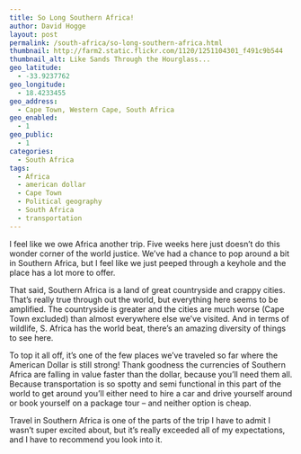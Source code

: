 ```yaml
---
title: So Long Southern Africa!
author: David Hogge
layout: post
permalink: /south-africa/so-long-southern-africa.html
thumbnail: http://farm2.static.flickr.com/1120/1251104301_f491c9b544
thumbnail_alt: Like Sands Through the Hourglass...
geo_latitude:
  - -33.9237762
geo_longitude:
  - 18.4233455
geo_address:
  - Cape Town, Western Cape, South Africa
geo_enabled:
  - 1
geo_public:
  - 1
categories:
  - South Africa
tags:
  - Africa
  - american dollar
  - Cape Town
  - Political geography
  - South Africa
  - transportation
---
```

I feel like we owe Africa another trip. Five weeks here just doesn&#8217;t do this wonder corner of the world justice. We&#8217;ve had a chance to pop around a bit in Southern Africa, but I feel like we just peeped through a keyhole and the place has a lot more to offer.

That said, Southern Africa is a land of great countryside and crappy cities. That&#8217;s really true through out the world, but everything here seems to be amplified. The countryside is greater and the cities are much worse (Cape Town excluded) than almost everywhere else we&#8217;ve visited. And in terms of wildlife, S. Africa has the world beat, there&#8217;s an amazing diversity of things to see here.

To top it all off, it&#8217;s one of the few places we&#8217;ve traveled so far where the American Dollar is still strong! Thank goodness the currencies of Southern Africa are falling in value faster than the dollar, because you&#8217;ll need them all. Because transportation is so spotty and semi functional in this part of the world to get around you&#8217;ll either need to hire a car and drive yourself around or book yourself on a package tour &#8211; and neither option is cheap.

Travel in Southern Africa is one of the parts of the trip I have to admit I wasn&#8217;t super excited about, but it&#8217;s really exceeded all of my expectations, and I have to recommend you look into it.